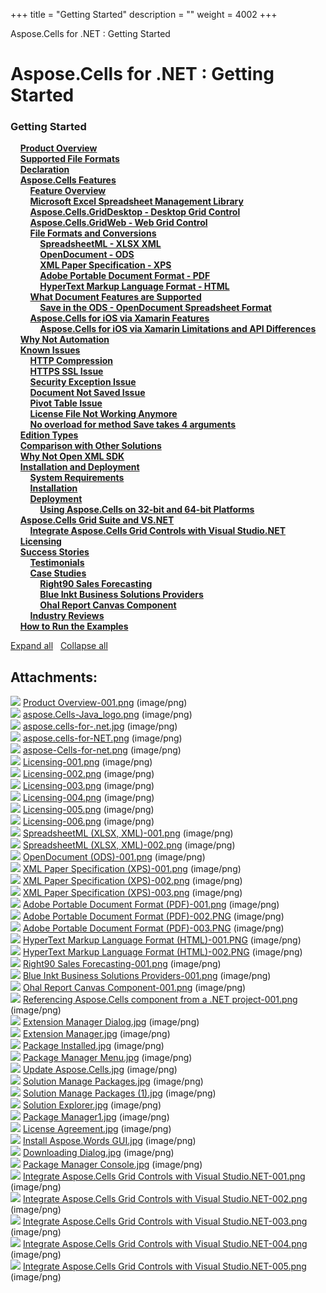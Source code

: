 +++
title = "Getting Started" 
description = "" 
weight = 4002 
+++

Aspose.Cells for .NET : Getting Started  

# Aspose.Cells for .NET : Getting Started


### Getting Started

&nbsp;&nbsp;&nbsp;&nbsp;[**Product Overview**](https://docs2.aspose.com/cells/net/gettingstarted/product+overview)    
&nbsp;&nbsp;&nbsp;&nbsp;[**Supported File Formats**](https://docs2.aspose.com/cells/net/gettingstarted/supported+file+formats)    
&nbsp;&nbsp;&nbsp;&nbsp;[**Declaration**](https://docs2.aspose.com/cells/net/gettingstarted/declaration)    
&nbsp;&nbsp;&nbsp;&nbsp;[**Aspose.Cells Features**](https://docs2.aspose.com/cells/net/gettingstarted/asposecellsfeatures/)    
&nbsp;&nbsp;&nbsp;&nbsp;&nbsp;&nbsp;&nbsp;&nbsp;[**Feature Overview**](https://docs2.aspose.com/cells/net/gettingstarted/asposecellsfeatures/feature+overview)    
&nbsp;&nbsp;&nbsp;&nbsp;&nbsp;&nbsp;&nbsp;&nbsp;[**Microsoft Excel Spreadsheet Management Library**](https://docs2.aspose.com/cells/net/gettingstarted/asposecellsfeatures/microsoft+excel+spreadsheet+management+library)    
&nbsp;&nbsp;&nbsp;&nbsp;&nbsp;&nbsp;&nbsp;&nbsp;[**Aspose.Cells.GridDesktop - Desktop Grid Control**](https://docs2.aspose.com/cells/net/gettingstarted/asposecellsfeatures/aspose.cells.griddesktop+-+desktop+grid+control)    
&nbsp;&nbsp;&nbsp;&nbsp;&nbsp;&nbsp;&nbsp;&nbsp;[**Aspose.Cells.GridWeb - Web Grid Control**](https://docs2.aspose.com/cells/net/gettingstarted/asposecellsfeatures/aspose.cells.gridweb+-+web+grid+control)    
&nbsp;&nbsp;&nbsp;&nbsp;&nbsp;&nbsp;&nbsp;&nbsp;[**File Formats and Conversions**](https://docs2.aspose.com/cells/net/gettingstarted/asposecellsfeatures/fileformatsandconversions/)    
&nbsp;&nbsp;&nbsp;&nbsp;&nbsp;&nbsp;&nbsp;&nbsp;&nbsp;&nbsp;&nbsp;&nbsp;[**SpreadsheetML - XLSX XML**](https://docs2.aspose.com/cells/net/gettingstarted/asposecellsfeatures/fileformatsandconversions/spreadsheetml+-+xlsx+xml)    
&nbsp;&nbsp;&nbsp;&nbsp;&nbsp;&nbsp;&nbsp;&nbsp;&nbsp;&nbsp;&nbsp;&nbsp;[**OpenDocument - ODS**](https://docs2.aspose.com/cells/net/gettingstarted/asposecellsfeatures/fileformatsandconversions/opendocument+-+ods)    
&nbsp;&nbsp;&nbsp;&nbsp;&nbsp;&nbsp;&nbsp;&nbsp;&nbsp;&nbsp;&nbsp;&nbsp;[**XML Paper Specification - XPS**](https://docs2.aspose.com/cells/net/gettingstarted/asposecellsfeatures/fileformatsandconversions/xml+paper+specification+-+xps)    
&nbsp;&nbsp;&nbsp;&nbsp;&nbsp;&nbsp;&nbsp;&nbsp;&nbsp;&nbsp;&nbsp;&nbsp;[**Adobe Portable Document Format - PDF**](https://docs2.aspose.com/cells/net/gettingstarted/asposecellsfeatures/fileformatsandconversions/adobe+portable+document+format+-+pdf)    
&nbsp;&nbsp;&nbsp;&nbsp;&nbsp;&nbsp;&nbsp;&nbsp;&nbsp;&nbsp;&nbsp;&nbsp;[**HyperText Markup Language Format - HTML**](https://docs2.aspose.com/cells/net/gettingstarted/asposecellsfeatures/fileformatsandconversions/hypertext+markup+language+format+-+html)    
&nbsp;&nbsp;&nbsp;&nbsp;&nbsp;&nbsp;&nbsp;&nbsp;[**What Document Features are Supported**](https://docs2.aspose.com/cells/net/gettingstarted/asposecellsfeatures/whatdocumentfeaturesaresupported/)    
&nbsp;&nbsp;&nbsp;&nbsp;&nbsp;&nbsp;&nbsp;&nbsp;&nbsp;&nbsp;&nbsp;&nbsp;[**Save in the ODS - OpenDocument Spreadsheet Format**](https://docs2.aspose.com/cells/net/gettingstarted/asposecellsfeatures/whatdocumentfeaturesaresupported/save+in+the+ods+-+opendocument+spreadsheet+format)    
&nbsp;&nbsp;&nbsp;&nbsp;&nbsp;&nbsp;&nbsp;&nbsp;[**Aspose.Cells for iOS via Xamarin Features**](https://docs2.aspose.com/cells/net/gettingstarted/asposecellsfeatures/asposecellsforiosviaxamarinfeatures/)    
&nbsp;&nbsp;&nbsp;&nbsp;&nbsp;&nbsp;&nbsp;&nbsp;&nbsp;&nbsp;&nbsp;&nbsp;[**Aspose.Cells for iOS via Xamarin Limitations and API Differences**](https://docs2.aspose.com/cells/net/gettingstarted/asposecellsfeatures/asposecellsforiosviaxamarinfeatures/aspose.cells+for+ios+via+xamarin+limitations+and+api+differences)    
&nbsp;&nbsp;&nbsp;&nbsp;[**Why Not Automation**](https://docs2.aspose.com/cells/net/gettingstarted/why+not+automation)    
&nbsp;&nbsp;&nbsp;&nbsp;[**Known Issues**](https://docs2.aspose.com/cells/net/gettingstarted/knownissues/)    
&nbsp;&nbsp;&nbsp;&nbsp;&nbsp;&nbsp;&nbsp;&nbsp;[**HTTP Compression**](https://docs2.aspose.com/cells/net/gettingstarted/knownissues/http+compression)    
&nbsp;&nbsp;&nbsp;&nbsp;&nbsp;&nbsp;&nbsp;&nbsp;[**HTTPS SSL Issue**](https://docs2.aspose.com/cells/net/gettingstarted/knownissues/https+ssl+issue)    
&nbsp;&nbsp;&nbsp;&nbsp;&nbsp;&nbsp;&nbsp;&nbsp;[**Security Exception Issue**](https://docs2.aspose.com/cells/net/gettingstarted/knownissues/security+exception+issue)    
&nbsp;&nbsp;&nbsp;&nbsp;&nbsp;&nbsp;&nbsp;&nbsp;[**Document Not Saved Issue**](https://docs2.aspose.com/cells/net/gettingstarted/knownissues/document+not+saved+issue)    
&nbsp;&nbsp;&nbsp;&nbsp;&nbsp;&nbsp;&nbsp;&nbsp;[**Pivot Table Issue**](https://docs2.aspose.com/cells/net/gettingstarted/knownissues/pivot+table+issue)    
&nbsp;&nbsp;&nbsp;&nbsp;&nbsp;&nbsp;&nbsp;&nbsp;[**License File Not Working Anymore**](https://docs2.aspose.com/cells/net/gettingstarted/knownissues/license+file+not+working+anymore)    
&nbsp;&nbsp;&nbsp;&nbsp;&nbsp;&nbsp;&nbsp;&nbsp;[**No overload for method Save takes 4 arguments**](https://docs2.aspose.com/cells/net/gettingstarted/knownissues/no+overload+for+method+save+takes+4+arguments)    
&nbsp;&nbsp;&nbsp;&nbsp;[**Edition Types**](https://docs2.aspose.com/cells/net/gettingstarted/edition+types)    
&nbsp;&nbsp;&nbsp;&nbsp;[**Comparison with Other Solutions**](https://docs2.aspose.com/cells/net/gettingstarted/comparison+with+other+solutions)    
&nbsp;&nbsp;&nbsp;&nbsp;[**Why Not Open XML SDK**](https://docs2.aspose.com/cells/net/gettingstarted/why+not+open+xml+sdk)    
&nbsp;&nbsp;&nbsp;&nbsp;[**Installation and Deployment**](https://docs2.aspose.com/cells/net/gettingstarted/installationanddeployment/)    
&nbsp;&nbsp;&nbsp;&nbsp;&nbsp;&nbsp;&nbsp;&nbsp;[**System Requirements**](https://docs2.aspose.com/cells/net/gettingstarted/installationanddeployment/system+requirements)    
&nbsp;&nbsp;&nbsp;&nbsp;&nbsp;&nbsp;&nbsp;&nbsp;[**Installation**](https://docs2.aspose.com/cells/net/gettingstarted/installationanddeployment/installation)    
&nbsp;&nbsp;&nbsp;&nbsp;&nbsp;&nbsp;&nbsp;&nbsp;[**Deployment**](https://docs2.aspose.com/cells/net/gettingstarted/installationanddeployment/deployment/)    
&nbsp;&nbsp;&nbsp;&nbsp;&nbsp;&nbsp;&nbsp;&nbsp;&nbsp;&nbsp;&nbsp;&nbsp;[**Using Aspose.Cells on 32-bit and 64-bit Platforms**](https://docs2.aspose.com/cells/net/gettingstarted/installationanddeployment/deployment/using+aspose.cells+on+32-bit+and+64-bit+platforms)    
&nbsp;&nbsp;&nbsp;&nbsp;[**Aspose.Cells Grid Suite and VS.NET**](https://docs2.aspose.com/cells/net/gettingstarted/asposecellsgridsuiteandvsnet/)    
&nbsp;&nbsp;&nbsp;&nbsp;&nbsp;&nbsp;&nbsp;&nbsp;[**Integrate Aspose.Cells Grid Controls with Visual Studio.NET**](https://docs2.aspose.com/cells/net/gettingstarted/asposecellsgridsuiteandvsnet/integrate+aspose.cells+grid+controls+with+visual+studio.net)    
&nbsp;&nbsp;&nbsp;&nbsp;[**Licensing**](https://docs2.aspose.com/cells/net/gettingstarted/licensing)    
&nbsp;&nbsp;&nbsp;&nbsp;[**Success Stories**](https://docs2.aspose.com/cells/net/gettingstarted/successstories/)    
&nbsp;&nbsp;&nbsp;&nbsp;&nbsp;&nbsp;&nbsp;&nbsp;[**Testimonials**](https://docs2.aspose.com/cells/net/gettingstarted/successstories/testimonials)    
&nbsp;&nbsp;&nbsp;&nbsp;&nbsp;&nbsp;&nbsp;&nbsp;[**Case Studies**](https://docs2.aspose.com/cells/net/gettingstarted/successstories/casestudies/)    
&nbsp;&nbsp;&nbsp;&nbsp;&nbsp;&nbsp;&nbsp;&nbsp;&nbsp;&nbsp;&nbsp;&nbsp;[**Right90 Sales Forecasting**](https://docs2.aspose.com/cells/net/gettingstarted/successstories/casestudies/right90+sales+forecasting)    
&nbsp;&nbsp;&nbsp;&nbsp;&nbsp;&nbsp;&nbsp;&nbsp;&nbsp;&nbsp;&nbsp;&nbsp;[**Blue Inkt Business Solutions Providers**](https://docs2.aspose.com/cells/net/gettingstarted/successstories/casestudies/blue+inkt+business+solutions+providers)    
&nbsp;&nbsp;&nbsp;&nbsp;&nbsp;&nbsp;&nbsp;&nbsp;&nbsp;&nbsp;&nbsp;&nbsp;[**Ohal Report Canvas Component**](https://docs2.aspose.com/cells/net/gettingstarted/successstories/casestudies/ohal+report+canvas+component)    
&nbsp;&nbsp;&nbsp;&nbsp;&nbsp;&nbsp;&nbsp;&nbsp;[**Industry Reviews**](https://docs2.aspose.com/cells/net/gettingstarted/successstories/industry+reviews)    
&nbsp;&nbsp;&nbsp;&nbsp;[**How to Run the Examples**](https://docs2.aspose.com/cells/net/gettingstarted/how+to+run+the+examples)    

[Expand all](#)   [Collapse all](#)

           

## Attachments:

![](https://docs2.aspose.com/cells/net/images/icons/bullet_blue.gif) [Product Overview-001.png](https://docs2.aspose.com/cells/net/attachments/5018354/5114831.png) (image/png)  
![](https://docs2.aspose.com/cells/net/images/icons/bullet_blue.gif) [aspose.Cells-Java\_logo.png](https://docs2.aspose.com/cells/net/attachments/5018354/5114832.png) (image/png)  
![](https://docs2.aspose.com/cells/net/images/icons/bullet_blue.gif) [aspose.cells-for-.net.jpg](https://docs2.aspose.com/cells/net/attachments/5018354/5114833.jpg) (image/png)  
![](https://docs2.aspose.com/cells/net/images/icons/bullet_blue.gif) [aspose.cells-for-NET.png](https://docs2.aspose.com/cells/net/attachments/5018354/5114834.png) (image/png)  
![](https://docs2.aspose.com/cells/net/images/icons/bullet_blue.gif) [aspose-Cells-for-net.png](https://docs2.aspose.com/cells/net/attachments/5018354/5114835.png) (image/png)  
![](https://docs2.aspose.com/cells/net/images/icons/bullet_blue.gif) [Licensing-001.png](https://docs2.aspose.com/cells/net/attachments/5018354/5114836.png) (image/png)  
![](https://docs2.aspose.com/cells/net/images/icons/bullet_blue.gif) [Licensing-002.png](https://docs2.aspose.com/cells/net/attachments/5018354/5114837.png) (image/png)  
![](https://docs2.aspose.com/cells/net/images/icons/bullet_blue.gif) [Licensing-003.png](https://docs2.aspose.com/cells/net/attachments/5018354/5114838.png) (image/png)  
![](https://docs2.aspose.com/cells/net/images/icons/bullet_blue.gif) [Licensing-004.png](https://docs2.aspose.com/cells/net/attachments/5018354/5114856.png) (image/png)  
![](https://docs2.aspose.com/cells/net/images/icons/bullet_blue.gif) [Licensing-005.png](https://docs2.aspose.com/cells/net/attachments/5018354/5114855.png) (image/png)  
![](https://docs2.aspose.com/cells/net/images/icons/bullet_blue.gif) [Licensing-006.png](https://docs2.aspose.com/cells/net/attachments/5018354/5114858.png) (image/png)  
![](https://docs2.aspose.com/cells/net/images/icons/bullet_blue.gif) [SpreadsheetML (XLSX, XML)-001.png](https://docs2.aspose.com/cells/net/attachments/5018354/5114857.png) (image/png)  
![](https://docs2.aspose.com/cells/net/images/icons/bullet_blue.gif) [SpreadsheetML (XLSX, XML)-002.png](https://docs2.aspose.com/cells/net/attachments/5018354/5114860.png) (image/png)  
![](https://docs2.aspose.com/cells/net/images/icons/bullet_blue.gif) [OpenDocument (ODS)-001.png](https://docs2.aspose.com/cells/net/attachments/5018354/5114859.png) (image/png)  
![](https://docs2.aspose.com/cells/net/images/icons/bullet_blue.gif) [XML Paper Specification (XPS)-001.png](https://docs2.aspose.com/cells/net/attachments/5018354/5114862.png) (image/png)  
![](https://docs2.aspose.com/cells/net/images/icons/bullet_blue.gif) [XML Paper Specification (XPS)-002.png](https://docs2.aspose.com/cells/net/attachments/5018354/5114861.png) (image/png)  
![](https://docs2.aspose.com/cells/net/images/icons/bullet_blue.gif) [XML Paper Specification (XPS)-003.png](https://docs2.aspose.com/cells/net/attachments/5018354/5114848.png) (image/png)  
![](https://docs2.aspose.com/cells/net/images/icons/bullet_blue.gif) [Adobe Portable Document Format (PDF)-001.png](https://docs2.aspose.com/cells/net/attachments/5018354/5114847.png) (image/png)  
![](https://docs2.aspose.com/cells/net/images/icons/bullet_blue.gif) [Adobe Portable Document Format (PDF)-002.PNG](https://docs2.aspose.com/cells/net/attachments/5018354/5114850.png) (image/png)  
![](https://docs2.aspose.com/cells/net/images/icons/bullet_blue.gif) [Adobe Portable Document Format (PDF)-003.PNG](https://docs2.aspose.com/cells/net/attachments/5018354/5114849.png) (image/png)  
![](https://docs2.aspose.com/cells/net/images/icons/bullet_blue.gif) [HyperText Markup Language Format (HTML)-001.PNG](https://docs2.aspose.com/cells/net/attachments/5018354/5114852.png) (image/png)  
![](https://docs2.aspose.com/cells/net/images/icons/bullet_blue.gif) [HyperText Markup Language Format (HTML)-002.PNG](https://docs2.aspose.com/cells/net/attachments/5018354/5114851.png) (image/png)  
![](https://docs2.aspose.com/cells/net/images/icons/bullet_blue.gif) [Right90 Sales Forecasting-001.png](https://docs2.aspose.com/cells/net/attachments/5018354/5114876.png) (image/png)  
![](https://docs2.aspose.com/cells/net/images/icons/bullet_blue.gif) [Blue Inkt Business Solutions Providers-001.png](https://docs2.aspose.com/cells/net/attachments/5018354/5114865.png) (image/png)  
![](https://docs2.aspose.com/cells/net/images/icons/bullet_blue.gif) [Ohal Report Canvas Component-001.png](https://docs2.aspose.com/cells/net/attachments/5018354/5114866.png) (image/png)  
![](https://docs2.aspose.com/cells/net/images/icons/bullet_blue.gif) [Referencing Aspose.Cells component from a .NET project-001.png](https://docs2.aspose.com/cells/net/attachments/5018354/5114792.png) (image/png)  
![](https://docs2.aspose.com/cells/net/images/icons/bullet_blue.gif) [Extension Manager Dialog.jpg](https://docs2.aspose.com/cells/net/attachments/5018354/5114791.jpg) (image/png)  
![](https://docs2.aspose.com/cells/net/images/icons/bullet_blue.gif) [Extension Manager.jpg](https://docs2.aspose.com/cells/net/attachments/5018354/5114794.jpg) (image/png)  
![](https://docs2.aspose.com/cells/net/images/icons/bullet_blue.gif) [Package Installed.jpg](https://docs2.aspose.com/cells/net/attachments/5018354/5114793.jpg) (image/png)  
![](https://docs2.aspose.com/cells/net/images/icons/bullet_blue.gif) [Package Manager Menu.jpg](https://docs2.aspose.com/cells/net/attachments/5018354/5114788.jpg) (image/png)  
![](https://docs2.aspose.com/cells/net/images/icons/bullet_blue.gif) [Update Aspose.Cells.jpg](https://docs2.aspose.com/cells/net/attachments/5018354/5114787.jpg) (image/png)  
![](https://docs2.aspose.com/cells/net/images/icons/bullet_blue.gif) [Solution Manage Packages.jpg](https://docs2.aspose.com/cells/net/attachments/5018354/5114790.jpg) (image/png)  
![](https://docs2.aspose.com/cells/net/images/icons/bullet_blue.gif) [Solution Manage Packages (1).jpg](https://docs2.aspose.com/cells/net/attachments/5018354/5114789.jpg) (image/png)  
![](https://docs2.aspose.com/cells/net/images/icons/bullet_blue.gif) [Solution Explorer.jpg](https://docs2.aspose.com/cells/net/attachments/5018354/5114784.jpg) (image/png)  
![](https://docs2.aspose.com/cells/net/images/icons/bullet_blue.gif) [Package Manager1.jpg](https://docs2.aspose.com/cells/net/attachments/5018354/5114783.jpg) (image/png)  
![](https://docs2.aspose.com/cells/net/images/icons/bullet_blue.gif) [License Agreement.jpg](https://docs2.aspose.com/cells/net/attachments/5018354/5114786.jpg) (image/png)  
![](https://docs2.aspose.com/cells/net/images/icons/bullet_blue.gif) [Install Aspose.Words GUI.jpg](https://docs2.aspose.com/cells/net/attachments/5018354/5114785.jpg) (image/png)  
![](https://docs2.aspose.com/cells/net/images/icons/bullet_blue.gif) [Downloading Dialog.jpg](https://docs2.aspose.com/cells/net/attachments/5018354/5114813.jpg) (image/png)  
![](https://docs2.aspose.com/cells/net/images/icons/bullet_blue.gif) [Package Manager Console.jpg](https://docs2.aspose.com/cells/net/attachments/5018354/5114814.jpg) (image/png)  
![](https://docs2.aspose.com/cells/net/images/icons/bullet_blue.gif) [Integrate Aspose.Cells Grid Controls with Visual Studio.NET-001.png](https://docs2.aspose.com/cells/net/attachments/5018354/5114801.png) (image/png)  
![](https://docs2.aspose.com/cells/net/images/icons/bullet_blue.gif) [Integrate Aspose.Cells Grid Controls with Visual Studio.NET-002.png](https://docs2.aspose.com/cells/net/attachments/5018354/5114802.png) (image/png)  
![](https://docs2.aspose.com/cells/net/images/icons/bullet_blue.gif) [Integrate Aspose.Cells Grid Controls with Visual Studio.NET-003.png](https://docs2.aspose.com/cells/net/attachments/5018354/5114799.png) (image/png)  
![](https://docs2.aspose.com/cells/net/images/icons/bullet_blue.gif) [Integrate Aspose.Cells Grid Controls with Visual Studio.NET-004.png](https://docs2.aspose.com/cells/net/attachments/5018354/5114800.png) (image/png)  
![](https://docs2.aspose.com/cells/net/images/icons/bullet_blue.gif) [Integrate Aspose.Cells Grid Controls with Visual Studio.NET-005.png](https://docs2.aspose.com/cells/net/attachments/5018354/5114830.png) (image/png)  

